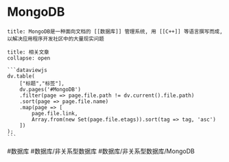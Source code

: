 # MongoDB

```ad-abstract
title: MongoDB是一种面向文档的 [[数据库]] 管理系统, 用 [[C++]] 等语言撰写而成, 以解决应用程序开发社区中的大量现实问题
```

````ad-info
title: 相关文章
collapse: open

```dataviewjs
dv.table(
	["标题","标签"],
	dv.pages('#MongoDB')
	.filter(page => page.file.path != dv.current().file.path)
	.sort(page => page.file.name)
	.map(page => [
		page.file.link,
		Array.from(new Set(page.file.etags)).sort(tag => tag, 'asc')
	])
);
```

````


#数据库 #数据库/非关系型数据库 #数据库/非关系型数据库/MongoDB